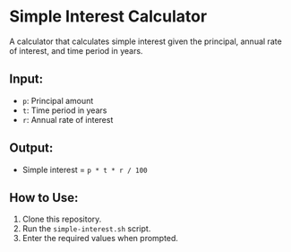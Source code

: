 # Simple Interest Calculator

A calculator that calculates simple interest given the principal, annual rate of interest, and time period in years.

## Input:
- `p`: Principal amount
- `t`: Time period in years
- `r`: Annual rate of interest

## Output:
- Simple interest = `p * t * r / 100`

## How to Use:
1. Clone this repository.
2. Run the `simple-interest.sh` script.
3. Enter the required values when prompted.
